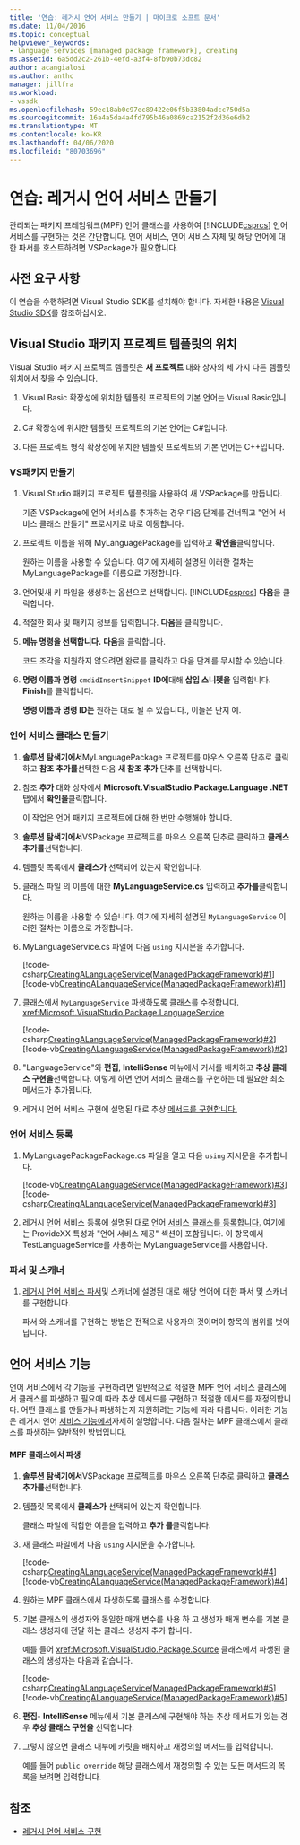 ```yaml
---
title: '연습: 레거시 언어 서비스 만들기 | 마이크로 소프트 문서'
ms.date: 11/04/2016
ms.topic: conceptual
helpviewer_keywords:
- language services [managed package framework], creating
ms.assetid: 6a5dd2c2-261b-4efd-a3f4-8fb90b73dc82
author: acangialosi
ms.author: anthc
manager: jillfra
ms.workload:
- vssdk
ms.openlocfilehash: 59ec18ab0c97ec89422e06f5b33804adcc750d5a
ms.sourcegitcommit: 16a4a5da4a4fd795b46a0869ca2152f2d36e6db2
ms.translationtype: MT
ms.contentlocale: ko-KR
ms.lasthandoff: 04/06/2020
ms.locfileid: "80703696"
---
```

# <a name="walkthrough-creating-a-legacy-language-service"></a>연습: 레거시 언어 서비스 만들기
관리되는 패키지 프레임워크(MPF) 언어 클래스를 사용하여 [!INCLUDE[csprcs](../../data-tools/includes/csprcs_md.md)] 언어 서비스를 구현하는 것은 간단합니다. 언어 서비스, 언어 서비스 자체 및 해당 언어에 대한 파서를 호스트하려면 VSPackage가 필요합니다.

## <a name="prerequisites"></a>사전 요구 사항
 이 연습을 수행하려면 Visual Studio SDK를 설치해야 합니다. 자세한 내용은 [Visual Studio SDK](../../extensibility/visual-studio-sdk.md)를 참조하십시오.

## <a name="locations-for-the-visual-studio-package-project-template"></a>Visual Studio 패키지 프로젝트 템플릿의 위치
 Visual Studio 패키지 프로젝트 템플릿은 **새 프로젝트** 대화 상자의 세 가지 다른 템플릿 위치에서 찾을 수 있습니다.

1. Visual Basic 확장성에 위치한 템플릿 프로젝트의 기본 언어는 Visual Basic입니다.

2. C# 확장성에 위치한 템플릿 프로젝트의 기본 언어는 C#입니다.

3. 다른 프로젝트 형식 확장성에 위치한 템플릿 프로젝트의 기본 언어는 C++입니다.

### <a name="create-a-vspackage"></a>VS패키지 만들기

1. Visual Studio 패키지 프로젝트 템플릿을 사용하여 새 VSPackage를 만듭니다.

    기존 VSPackage에 언어 서비스를 추가하는 경우 다음 단계를 건너뛰고 "언어 서비스 클래스 만들기" 프로시저로 바로 이동합니다.

2. 프로젝트 이름을 위해 MyLanguagePackage를 입력하고 **확인을**클릭합니다.

    원하는 이름을 사용할 수 있습니다. 여기에 자세히 설명된 이러한 절차는 MyLanguagePackage를 이름으로 가정합니다.

3. 언어및새 키 파일을 생성하는 옵션으로 선택합니다. [!INCLUDE[csprcs](../../data-tools/includes/csprcs_md.md)] **다음**을 클릭합니다.

4. 적절한 회사 및 패키지 정보를 입력합니다. **다음**을 클릭합니다.

5. **메뉴 명령을 선택합니다.** **다음**을 클릭합니다.

    코드 조각을 지원하지 않으려면 완료를 클릭하고 다음 단계를 무시할 수 있습니다.

6. **명령 이름과 명령** `cmdidInsertSnippet` **ID에**대해 **삽입 스니펫을** 입력합니다. **Finish**를 클릭합니다.

    **명령 이름과** **명령 ID는** 원하는 대로 될 수 있습니다., 이들은 단지 예.

### <a name="create-the-language-service-class"></a>언어 서비스 클래스 만들기

1. **솔루션 탐색기에서**MyLanguagePackage 프로젝트를 마우스 오른쪽 단추로 클릭하고 **참조** **추가를**선택한 다음 **새 참조 추가** 단추를 선택합니다.

2. 참조 **추가** 대화 상자에서 **Microsoft.VisualStudio.Package.Language** **.NET** 탭에서 **확인을**클릭합니다.

     이 작업은 언어 패키지 프로젝트에 대해 한 번만 수행해야 합니다.

3. **솔루션 탐색기에서**VSPackage 프로젝트를 마우스 오른쪽 단추로 클릭하고 **클래스** **추가를**선택합니다.

4. 템플릿 목록에서 **클래스가** 선택되어 있는지 확인합니다.

5. 클래스 파일 의 이름에 대한 **MyLanguageService.cs** 입력하고 **추가를**클릭합니다.

     원하는 이름을 사용할 수 있습니다. 여기에 자세히 설명된 `MyLanguageService` 이러한 절차는 이름으로 가정합니다.

6. MyLanguageService.cs 파일에 다음 `using` 지시문을 추가합니다.

     [!code-csharp[CreatingALanguageService(ManagedPackageFramework)#1](../../extensibility/internals/codesnippet/CSharp/walkthrough-creating-a-legacy-language-service_1.cs)]
     [!code-vb[CreatingALanguageService(ManagedPackageFramework)#1](../../extensibility/internals/codesnippet/VisualBasic/walkthrough-creating-a-legacy-language-service_1.vb)]

7. 클래스에서 `MyLanguageService` 파생하도록 클래스를 수정합니다. <xref:Microsoft.VisualStudio.Package.LanguageService>

     [!code-csharp[CreatingALanguageService(ManagedPackageFramework)#2](../../extensibility/internals/codesnippet/CSharp/walkthrough-creating-a-legacy-language-service_2.cs)]
     [!code-vb[CreatingALanguageService(ManagedPackageFramework)#2](../../extensibility/internals/codesnippet/VisualBasic/walkthrough-creating-a-legacy-language-service_2.vb)]

8. "LanguageService"와 **편집**, **IntelliSense** 메뉴에서 커서를 배치하고 **추상 클래스 구현을**선택합니다. 이렇게 하면 언어 서비스 클래스를 구현하는 데 필요한 최소 메서드가 추가됩니다.

9. 레거시 언어 서비스 구현에 설명된 대로 추상 [메서드를 구현합니다.](../../extensibility/internals/implementing-a-legacy-language-service2.md)

### <a name="register-the-language-service"></a>언어 서비스 등록

1. MyLanguagePackagePackage.cs 파일을 열고 다음 `using` 지시문을 추가합니다.

     [!code-vb[CreatingALanguageService(ManagedPackageFramework)#3](../../extensibility/internals/codesnippet/VisualBasic/walkthrough-creating-a-legacy-language-service_3.vb)]
     [!code-csharp[CreatingALanguageService(ManagedPackageFramework)#3](../../extensibility/internals/codesnippet/CSharp/walkthrough-creating-a-legacy-language-service_3.cs)]

2. 레거시 언어 서비스 등록에 설명된 대로 언어 [서비스 클래스를 등록합니다.](../../extensibility/internals/registering-a-legacy-language-service1.md) 여기에는 ProvideXX 특성과 "언어 서비스 제공" 섹션이 포함됩니다. 이 항목에서 TestLanguageService를 사용하는 MyLanguageService를 사용합니다.

### <a name="the-parser-and-scanner"></a>파서 및 스캐너

1. [레거시 언어 서비스 파서](../../extensibility/internals/legacy-language-service-parser-and-scanner.md)및 스캐너에 설명된 대로 해당 언어에 대한 파서 및 스캐너를 구현합니다.

     파서 와 스캐너를 구현하는 방법은 전적으로 사용자의 것이며이 항목의 범위를 벗어납니다.

## <a name="language-service-features"></a>언어 서비스 기능
 언어 서비스에서 각 기능을 구현하려면 일반적으로 적절한 MPF 언어 서비스 클래스에서 클래스를 파생하고 필요에 따라 추상 메서드를 구현하고 적절한 메서드를 재정의합니다. 어떤 클래스를 만들거나 파생하는지 지원하려는 기능에 따라 다릅니다. 이러한 기능은 레거시 언어 [서비스 기능에서](../../extensibility/internals/legacy-language-service-features1.md)자세히 설명합니다. 다음 절차는 MPF 클래스에서 클래스를 파생하는 일반적인 방법입니다.

#### <a name="deriving-from-an-mpf-class"></a>MPF 클래스에서 파생

1. **솔루션 탐색기에서**VSPackage 프로젝트를 마우스 오른쪽 단추로 클릭하고 **클래스** **추가를**선택합니다.

2. 템플릿 목록에서 **클래스가** 선택되어 있는지 확인합니다.

     클래스 파일에 적합한 이름을 입력하고 **추가 를**클릭합니다.

3. 새 클래스 파일에서 다음 `using` 지시문을 추가합니다.

     [!code-csharp[CreatingALanguageService(ManagedPackageFramework)#4](../../extensibility/internals/codesnippet/CSharp/walkthrough-creating-a-legacy-language-service_4.cs)]
     [!code-vb[CreatingALanguageService(ManagedPackageFramework)#4](../../extensibility/internals/codesnippet/VisualBasic/walkthrough-creating-a-legacy-language-service_4.vb)]

4. 원하는 MPF 클래스에서 파생하도록 클래스를 수정합니다.

5. 기본 클래스의 생성자와 동일한 매개 변수를 사용 하 고 생성자 매개 변수를 기본 클래스 생성자에 전달 하는 클래스 생성자 추가 합니다.

     예를 들어 <xref:Microsoft.VisualStudio.Package.Source> 클래스에서 파생된 클래스의 생성자는 다음과 같습니다.

     [!code-csharp[CreatingALanguageService(ManagedPackageFramework)#5](../../extensibility/internals/codesnippet/CSharp/walkthrough-creating-a-legacy-language-service_5.cs)]
     [!code-vb[CreatingALanguageService(ManagedPackageFramework)#5](../../extensibility/internals/codesnippet/VisualBasic/walkthrough-creating-a-legacy-language-service_5.vb)]

6. **편집**- **IntelliSense** 메뉴에서 기본 클래스에 구현해야 하는 추상 메서드가 있는 경우 **추상 클래스 구현을** 선택합니다.

7. 그렇지 않으면 클래스 내부에 카릿을 배치하고 재정의할 메서드를 입력합니다.

     예를 들어 `public override` 해당 클래스에서 재정의할 수 있는 모든 메서드의 목록을 보려면 입력합니다.

## <a name="see-also"></a>참조
- [레거시 언어 서비스 구현](../../extensibility/internals/implementing-a-legacy-language-service1.md)
